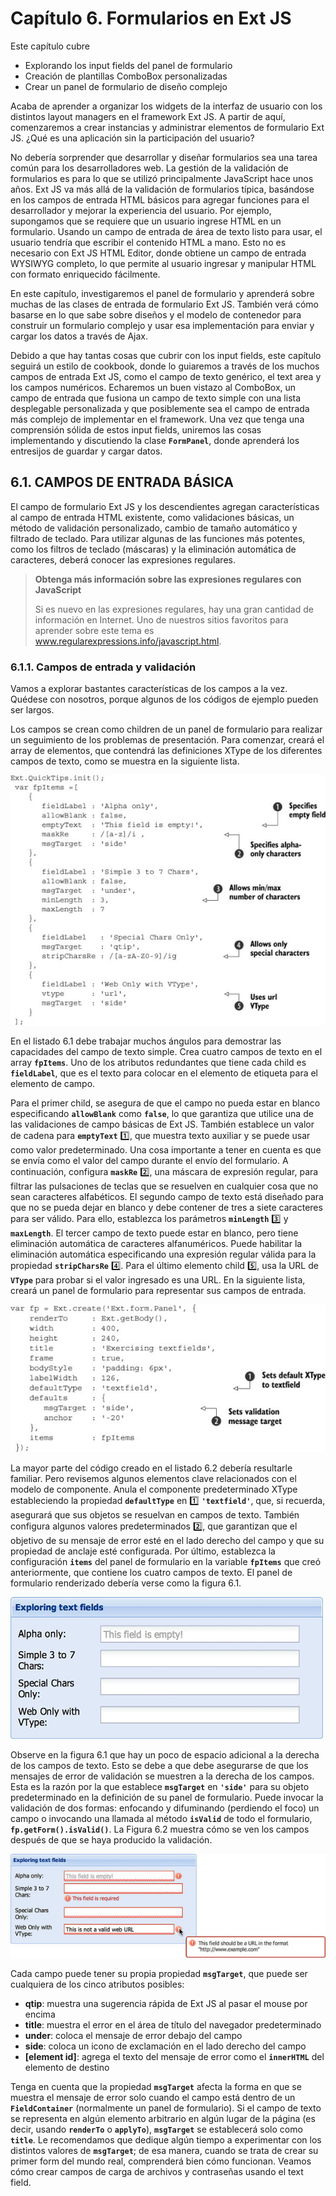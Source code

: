 # Capítulo 6. Formularios en Ext JS

Este capítulo cubre

* Explorando los input fields del panel de formulario
* Creación de plantillas ComboBox personalizadas
* Crear un panel de formulario de diseño complejo

Acaba de aprender a organizar los widgets de la interfaz de usuario con los distintos layout managers en el framework Ext JS. A partir de aquí, comenzaremos a crear instancias y administrar elementos de formulario Ext JS. ¿Qué es una aplicación sin la participación del usuario?

No debería sorprender que desarrollar y diseñar formularios sea una tarea común para los desarrolladores web. La gestión de la validación de formularios es para lo que se utilizó principalmente JavaScript hace unos años. Ext JS va más allá de la validación de formularios típica, basándose en los campos de entrada HTML básicos para agregar funciones para el desarrollador y mejorar la experiencia del usuario. Por ejemplo, supongamos que se requiere que un usuario ingrese HTML en un formulario. Usando un campo de entrada de área de texto listo para usar, el usuario tendría que escribir el contenido HTML a mano. Esto no es necesario con Ext JS HTML Editor, donde obtiene un campo de entrada WYSIWYG completo, lo que permite al usuario ingresar y manipular HTML con formato enriquecido fácilmente.

En este capítulo, investigaremos el panel de formulario y aprenderá sobre muchas de las clases de entrada de formulario Ext JS. También verá cómo basarse en lo que sabe sobre diseños y el modelo de contenedor para construir un formulario complejo y usar esa implementación para enviar y cargar los datos a través de Ajax.

Debido a que hay tantas cosas que cubrir con los input fields, este capítulo seguirá un estilo de cookbook, donde lo guiaremos a través de los muchos campos de entrada Ext JS, como el campo de texto genérico, el text area y los campos numéricos. Echaremos un buen vistazo al ComboBox, un campo de entrada que fusiona un campo de texto simple con una lista desplegable personalizada y que posiblemente sea el campo de entrada más complejo de implementar en el framework. Una vez que tenga una comprensión sólida de estos input fields, uniremos las cosas implementando y discutiendo la clase **`FormPanel`**, donde aprenderá los entresijos de guardar y cargar datos.

## 6.1. CAMPOS DE ENTRADA BÁSICA

El campo de formulario Ext JS y los descendientes agregan características al campo de entrada HTML existente, como validaciones básicas, un método de validación personalizado, cambio de tamaño automático y filtrado de teclado. Para utilizar algunas de las funciones más potentes, como los filtros de teclado (máscaras) y la eliminación automática de caracteres, deberá conocer las expresiones regulares.

> **Obtenga más información sobre las expresiones regulares con JavaScript**
>
> Si es nuevo en las expresiones regulares, hay una gran cantidad de información en Internet. Uno de nuestros sitios favoritos para aprender sobre este tema es www.regularexpressions.info/javascript.html.

### 6.1.1. Campos de entrada y validación

Vamos a explorar bastantes características de los campos a la vez. Quédese con nosotros, porque algunos de los códigos de ejemplo pueden ser largos.

Los campos se crean como children de un panel de formulario para realizar un seguimiento de los problemas de presentación. Para comenzar, creará el array de elementos, que contendrá las definiciones XType de los diferentes campos de texto, como se muestra en la siguiente lista.

![120fig01_alt.jpeg](images/120fig01_alt.jpeg)

En el listado 6.1 debe trabajar muchos ángulos para demostrar las capacidades del campo de texto simple. Crea cuatro campos de texto en el array **`fpItems`**. Uno de los atributos redundantes que tiene cada child es **`fieldLabel`**, que es el texto para colocar en el elemento de etiqueta para el elemento de campo.

Para el primer child, se asegura de que el campo no pueda estar en blanco especificando **`allowBlank`** como **`false`**, lo que garantiza que utilice una de las validaciones de campo básicas de Ext JS. También establece un valor de cadena para **`emptyText`** 1️⃣, que muestra texto auxiliar y se puede usar como valor predeterminado. Una cosa importante a tener en cuenta es que se envía como el valor del campo durante el envío del formulario. A continuación, configura **`maskRe`** 2️⃣, una máscara de expresión regular, para filtrar las pulsaciones de teclas que se resuelven en cualquier cosa que no sean caracteres alfabéticos. El segundo campo de texto está diseñado para que no se pueda dejar en blanco y debe contener de tres a siete caracteres para ser válido. Para ello, establezca los parámetros **`minLength`** 3️⃣ y **`maxLength`**. El tercer campo de texto puede estar en blanco, pero tiene eliminación automática de caracteres alfanuméricos. Puede habilitar la eliminación automática especificando una expresión regular válida para la propiedad **`stripCharsRe`** 4️⃣. Para el último elemento child 5️⃣, usa la URL de **`VType`** para probar si el valor ingresado es una URL. En la siguiente lista, creará un panel de formulario para representar sus campos de entrada.

![121fig01_alt.jpeg](images/121fig01_alt.jpeg)

La mayor parte del código creado en el listado 6.2 debería resultarle familiar. Pero revisemos algunos elementos clave relacionados con el modelo de componente. Anula el componente predeterminado XType estableciendo la propiedad **`defaultType`** en 1️⃣ **`'textfield'`**, que, si recuerda, asegurará que sus objetos se resuelvan en campos de texto. También configura algunos valores predeterminados 2️⃣, que garantizan que el objetivo de su mensaje de error esté en el lado derecho del campo y que su propiedad de anclaje esté configurada. Por último, establezca la configuración **`items`** del panel de formulario en la variable **`fpItems`** que creó anteriormente, que contiene los cuatro campos de texto. El panel de formulario renderizado debería verse como la figura 6.1.

![06fig01](images/06fig01.jpeg)

Observe en la figura 6.1 que hay un poco de espacio adicional a la derecha de los campos de texto. Esto se debe a que debe asegurarse de que los mensajes de error de validación se muestren a la derecha de los campos. Esta es la razón por la que establece **`msgTarget`** en **`'side'`** para su objeto predeterminado en la definición de su panel de formulario. Puede invocar la validación de dos formas: enfocando y difuminando (perdiendo el foco) un campo o invocando una llamada al método **`isValid`** de todo el formulario, **`fp.getForm().isValid()`**. La Figura 6.2 muestra cómo se ven los campos después de que se haya producido la validación.

![06fig02_alt](images/06fig02_alt.jpeg)

Cada campo puede tener su propia propiedad **`msgTarget`**, que puede ser cualquiera de los cinco atributos posibles:

* **qtip**: muestra una sugerencia rápida de Ext JS al pasar el mouse por encima
* **title**: muestra el error en el área de título del navegador predeterminado
* **under**: coloca el mensaje de error debajo del campo
* **side**: coloca un icono de exclamación en el lado derecho del campo
* **[element id]**: agrega el texto del mensaje de error como el **`innerHTML`** del elemento de destino

Tenga en cuenta que la propiedad **`msgTarget`** afecta la forma en que se muestra el mensaje de error solo cuando el campo está dentro de un **`FieldContainer`** (normalmente un panel de formulario). Si el campo de texto se representa en algún elemento arbitrario en algún lugar de la página (es decir, usando **`renderTo`** o **`applyTo`**), **`msgTarget`** se establecerá solo como **`title`**. Le recomendamos que dedique algún tiempo a experimentar con los distintos valores de **`msgTarget`**; de esa manera, cuando se trata de crear su primer form del mundo real, comprenderá bien cómo funcionan. Veamos cómo crear campos de carga de archivos y contraseñas usando el text field.
